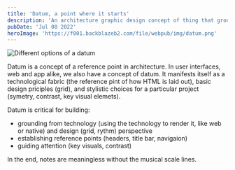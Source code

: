 ```yaml
---
title: 'Datum, a point where it starts'
description: 'An architecture graphic design concept of thing that grounds the deigns, creates reference points, and guides the attention.'
pubDate: 'Jul 08 2022'
heroImage: 'https://f001.backblazeb2.com/file/webpub/img/datum.png'
---
```


![Different options of a datum](https://f001.backblazeb2.com/file/webpub/img/datum.png)

Datum is a concept of a reference point in architecture. In user interfaces, web and app alike, we also have a concept of datum. It manifests itself as a technological fabric (the reference pint of how HTML is laid out), basic design priciples (grid), and stylistic choices for a particular project (symetry, contrast, key visual elemets).

Datum is critical for building:

- grounding from technology (using the technology to render it, like web or native) and design (grid, rythm) perspective
- establishing reference points (headers, title bar, navigaion)
- guiding attention (key visuals, contrast)

In the end, notes are meaningless without the musical scale lines.